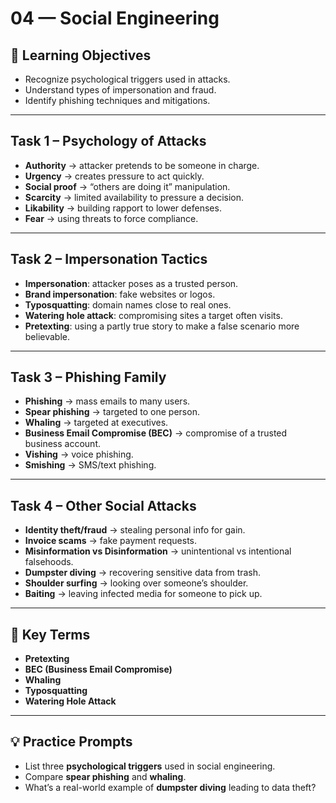 # 04 — Social Engineering

## 🎯 Learning Objectives
- Recognize psychological triggers used in attacks.  
- Understand types of impersonation and fraud.  
- Identify phishing techniques and mitigations.  

---

## Task 1 – Psychology of Attacks
- **Authority** → attacker pretends to be someone in charge.  
- **Urgency** → creates pressure to act quickly.  
- **Social proof** → “others are doing it” manipulation.  
- **Scarcity** → limited availability to pressure a decision.  
- **Likability** → building rapport to lower defenses.  
- **Fear** → using threats to force compliance.  

---

## Task 2 – Impersonation Tactics
- **Impersonation**: attacker poses as a trusted person.  
- **Brand impersonation**: fake websites or logos.  
- **Typosquatting**: domain names close to real ones.  
- **Watering hole attack**: compromising sites a target often visits.  
- **Pretexting**: using a partly true story to make a false scenario more believable.  

---

## Task 3 – Phishing Family
- **Phishing** → mass emails to many users.  
- **Spear phishing** → targeted to one person.  
- **Whaling** → targeted at executives.  
- **Business Email Compromise (BEC)** → compromise of a trusted business account.  
- **Vishing** → voice phishing.  
- **Smishing** → SMS/text phishing.  

---

## Task 4 – Other Social Attacks
- **Identity theft/fraud** → stealing personal info for gain.  
- **Invoice scams** → fake payment requests.  
- **Misinformation vs Disinformation** → unintentional vs intentional falsehoods.  
- **Dumpster diving** → recovering sensitive data from trash.  
- **Shoulder surfing** → looking over someone’s shoulder.  
- **Baiting** → leaving infected media for someone to pick up.  

---

## 📝 Key Terms
- **Pretexting**  
- **BEC (Business Email Compromise)**  
- **Whaling**  
- **Typosquatting**  
- **Watering Hole Attack**  

---

## 💡 Practice Prompts
- List three **psychological triggers** used in social engineering.  
- Compare **spear phishing** and **whaling**.  
- What’s a real-world example of **dumpster diving** leading to data theft?  


